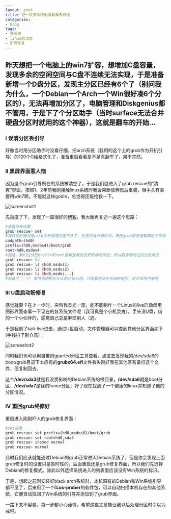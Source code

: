 ```yaml
---
layout: post
title: 记一次多系统电脑翻车及修复
categories:
- blog
tags:
- 多系统
- linux启动盘
- 引导修复
---
```


## 昨天想把一个电脑上的win7扩容，想增加C盘容量，发现多余的空闲空间与C盘不连续无法实现，于是准备新增一个D盘分区，发现主分区已经有6个了（别问我为什么，一个Debian一个Arch一个Win很好凑6个分区的），无法再增加分区了，电脑管理和Diskgenius都不管用，于是下了个分区助手（当时surface无法合并硬盘分区时就用的这个神器），这就是翻车的开始...

### Ⅰ 误清分区丢引导

好像当时用分区助手时没看仔细，把arch系统（我用的这个上的grub作为开机引导）的120个G给格式化了，准备重启看看是不是真翻车了，果不其然。

### Ⅱ 黑屏界面惹人恼

因为这个grub引导所在的系统被清空了，于是我们就进入了grub rescue的“清爽”界面，按照1、2年前我刚接触linux系统时我会果断放弃然后重装，但手头有事要用win7啊，不能就这样godie，总觉得还能抢救一下。

![screenshot1](http://posqws8he.bkt.clouddn.com/screenshot1.JPG)

先百度了下，发现了一篇很好的[博客](https://blog.csdn.net/weixin_39772481/article/details/79212364)，我大致再复述一遍这个思路：

``` bash
#查看已有设置
grub rescue> set 
#我目前的情况是arch系统被清的差不多了，也无法从外部访问，但是grub依然挂载再这个系统的分区上，我的显示结果是：
cmdpath=(hd0)
prefix=(hd0,msdos4)/boot/grub
root=hd0,msdos4
#到这，我们应该把prefix和root重新挂载到没受影响的系统，所以要查看现在的分区情况
grub rescue> ls
grub rescue> ls (hd0,msdos1)
grub rescue> ls (hd0,msdos2)
grub rescue> ls (hd0,msdos...)
#掀桌(╯‵□′)╯ 果然无图形化什么的让我心慌，只能看到文件系统的类别，这点信息不够啊
```

### Ⅲ U盘启动盼修复

感觉就要卡在上一步时，突然我灵光一现，能不能制作一个Linux的live启动盘用图形界面查看一下现在的各系统文件呢（我可真是个小机灵鬼）。手头没U盘，借的一个小伙伴的，感觉自己总是麻烦别人（逃。

于是我刻了kali-live进去，通过U盘启动，文件管理器可以查到其他分区界面如下(手残抖了别介意)：

![screeshot2](http://posqws8he.bkt.clouddn.com/s2.JPG)

同时我们也可以用自带的gparted分区工具查看，点进去发现我的/dev/sda6的boot/grub目录下本应有的<strong>grubx64.efi</strong>文件丢失刚好我在其他区有备份这个文件，便复制回去。

这个<strong>/dev/sda3</strong>就是我没受影响的Debian系统的根目录，<strong>/dev/sda6</strong>就是boot分区，<strong>/dev/sda7</strong>是我的home分区，好了现在找到了一个健康的linux并知道了他的分区情况。

### Ⅳ 重回grub终修好

重启进入刚刚吓人的grub修复界面：

```bash
#set设置
grub rescue> set prefix=(hd0,msdos6)/boot/grub
grub rescue> set root=hd0,sda3
grub rescue> insmod normal
grub rescue> normal
```

此时我们应该就能通过Debian的grub正常进入Debian系统了，但是你会发现上面grub修复时的设置只是暂时性的，后面重启还是grub修复界面，所以我们先选择Debian的修复模式。除此以外选择系统进入的列表里应该没有Win系统的标识。

于是，想起之前刚安装好black arch系统时，本机原有的Debian和Win系统引导都不见了，后来用了一个叫<strong>os-prober</strong>的软件包，可以自动扫描本机存在的其他系统，它便自动找回了Win系统的引导并添加到了grub界面。

一路下来不容易，每一步都小心谨慎，希望这篇文章能让我以后处理分区时引以为戒吧。



